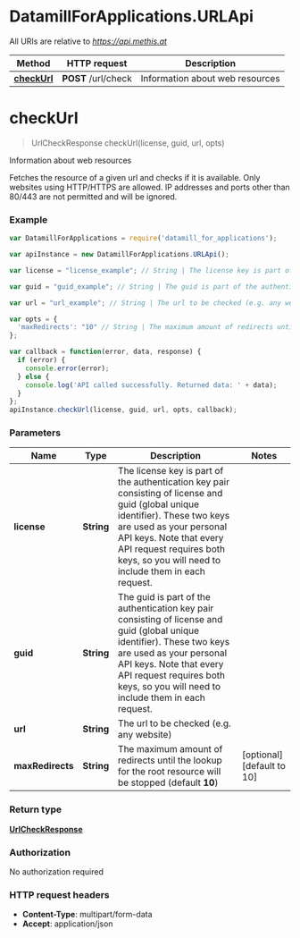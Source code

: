 # DatamillForApplications.URLApi

All URIs are relative to *https://api.methis.at*

Method | HTTP request | Description
------------- | ------------- | -------------
[**checkUrl**](URLApi.md#checkUrl) | **POST** /url/check | Information about web resources


<a name="checkUrl"></a>
# **checkUrl**
> UrlCheckResponse checkUrl(license, guid, url, opts)

Information about web resources

Fetches the resource of a given url and checks if it is available. Only websites using HTTP/HTTPS are allowed. IP addresses and ports other than 80/443 are not permitted and will be ignored. 

### Example
```javascript
var DatamillForApplications = require('datamill_for_applications');

var apiInstance = new DatamillForApplications.URLApi();

var license = "license_example"; // String | The license key is part of the authentication key pair consisting of license and guid (global unique identifier). These two keys are used as your personal API keys. Note that every API request requires both keys, so you will need to include them in each request. 

var guid = "guid_example"; // String | The guid is part of the authentication key pair consisting of license and guid (global unique identifier). These two keys are used as your personal API keys. Note that every API request requires both keys, so you will need to include them in each request. 

var url = "url_example"; // String | The url to be checked (e.g. any website)

var opts = { 
  'maxRedirects': "10" // String | The maximum amount of redirects until the lookup for the root resource will be stopped (default **10**)
};

var callback = function(error, data, response) {
  if (error) {
    console.error(error);
  } else {
    console.log('API called successfully. Returned data: ' + data);
  }
};
apiInstance.checkUrl(license, guid, url, opts, callback);
```

### Parameters

Name | Type | Description  | Notes
------------- | ------------- | ------------- | -------------
 **license** | **String**| The license key is part of the authentication key pair consisting of license and guid (global unique identifier). These two keys are used as your personal API keys. Note that every API request requires both keys, so you will need to include them in each request.  | 
 **guid** | **String**| The guid is part of the authentication key pair consisting of license and guid (global unique identifier). These two keys are used as your personal API keys. Note that every API request requires both keys, so you will need to include them in each request.  | 
 **url** | **String**| The url to be checked (e.g. any website) | 
 **maxRedirects** | **String**| The maximum amount of redirects until the lookup for the root resource will be stopped (default **10**) | [optional] [default to 10]

### Return type

[**UrlCheckResponse**](UrlCheckResponse.md)

### Authorization

No authorization required

### HTTP request headers

 - **Content-Type**: multipart/form-data
 - **Accept**: application/json

